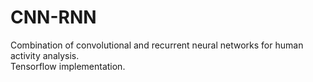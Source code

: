 # CNN-RNN
Combination of convolutional and recurrent neural networks for human activity analysis.
<br>Tensorflow implementation.
